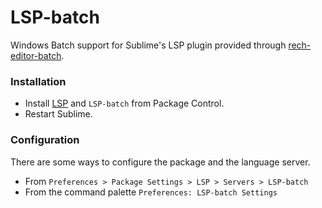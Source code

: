 # LSP-batch

Windows Batch support for Sublime's LSP plugin provided through [rech-editor-batch](https://github.com/RechInformatica/rech-editor-batch).

### Installation

- Install [LSP](https://packagecontrol.io/packages/LSP) and `LSP-batch` from Package Control.
- Restart Sublime.

### Configuration

There are some ways to configure the package and the language server.

- From `Preferences > Package Settings > LSP > Servers > LSP-batch`
- From the command palette `Preferences: LSP-batch Settings`
